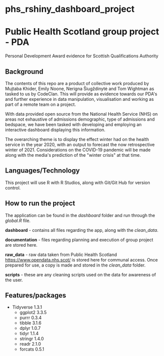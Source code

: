 # phs_rshiny_dashboard_project

# Public Health Scotland group project - PDA

Personal Development Award evidence for Scottish Qualifications Authority

## Background

The contents of this repo are a product of collective work produced by Mujtaba Khider, Emily Noone, Nerigna Šiugždinytė and Tom Wightman as tasked to us by CodeClan. This will provide as evidence towards our PDA's and further experience in data manipulation, visualisation and working as part of a remote team on a project.

With data provided open source from the National Health Service (NHS) on areas not exhaustive of admissions demographic, type of admissions and bedspace, we have been tasked with developing and employing an interactive dashboard displaying this information. 

The overarching theme is to display the effect winter had on the health service in the year 2020, with an output to forecast the now retrospective winter of 2021. Considerations on the COVID-19 pandemic will be made along with the media's prediction of the "winter crisis" at that time.

## Languages/Technology 

This project will use R with R Studios, along with Git/Git Hub for version control.

## How to run the project

The application can be found in the *dashboard* folder and run through the *global.R* file.

**dashboard** - contains all files regarding the app, along with the *clean_data*.

**documentation** - files regarding planning and execution of group project are stored here.

**raw_data** - raw data taken from Public Health Scotland https://www.opendata.nhs.scot/ is stored here for communal access. Once prepared for use, a copy is made and stored in the *clean_data* folder.

**scripts** - these are any cleaning scripts used on the data for awareness of the user.

## Features/packages

* Tidyverse 1.3.1
    * ggplot2 3.3.5
    * purrr   0.3.4
    * tibble  3.1.6   
    * dplyr   1.0.7
    * tidyr   1.1.4     
    * stringr 1.4.0
    * readr   2.1.0     
    * forcats 0.5.1